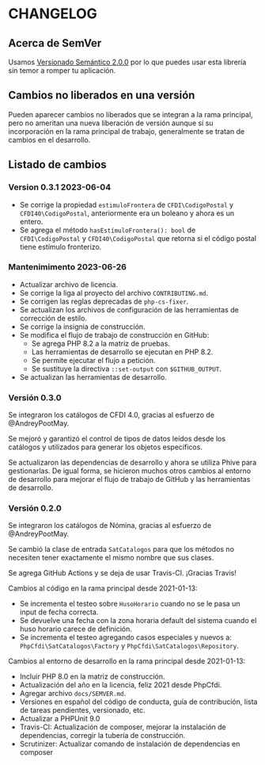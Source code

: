 # CHANGELOG

## Acerca de SemVer

Usamos [Versionado Semántico 2.0.0](SEMVER.md) por lo que puedes usar esta librería sin temor a romper tu aplicación.

## Cambios no liberados en una versión

Pueden aparecer cambios no liberados que se integran a la rama principal, pero no ameritan una nueva liberación de
versión aunque sí su incorporación en la rama principal de trabajo, generalmente se tratan de cambios en el desarrollo.

## Listado de cambios

### Version 0.3.1 2023-06-04

- Se corrige la propiedad `estimuloFrontera` de `CFDI\CodigoPostal` y `CFDI40\CodigoPostal`, 
  anteriormente era un boleano y ahora es un entero.
- Se agrega el método `hasEstímuloFrontera(): bool` de `CFDI\CodigoPostal` y `CFDI40\CodigoPostal` 
  que retorna si el código postal tiene estímulo fronterizo.

### Mantenimimento 2023-06-26

- Actualizar archivo de licencia.
- Se corrige la liga al proyecto del archivo `CONTRIBUTING.md`.
- Se corrigen las reglas deprecadas de `php-cs-fixer`.
- Se actualizan los archivos de configuración de las herramientas de corrección de estilo.
- Se corrige la insignia de construcción.
- Se modifica el flujo de trabajo de construcción en GitHub:
  - Se agrega PHP 8.2 a la matriz de pruebas.
  - Las herramientas de desarrollo se ejecutan en PHP 8.2.
  - Se permite ejecutar el flujo a petición.
  - Se sustituye la directiva `::set-output` con `$GITHUB_OUTPUT`.
- Se actualizan las herramientas de desarrollo.

### Versión 0.3.0

Se integraron los catálogos de CFDI 4.0, gracias al esfuerzo de @AndreyPootMay.

Se mejoró y garantizó el control de tipos de datos leídos desde los catálogos
y utilizados para generar los objetos específicos.

Se actualizaron las dependencias de desarrollo y ahora se utiliza Phive para gestionarlas.
De igual forma, se hicieron muchos otros cambios al entorno de desarrollo para mejorar
el flujo de trabajo de GitHub y las herramientas de desarrollo.


### Versión 0.2.0

Se integraron los catálogos de Nómina, gracias al esfuerzo de @AndreyPootMay.

Se cambió la clase de entrada `SatCatalogos` para que los métodos no necesiten tener
exactamente el mismo nombre que sus clases.

Se agrega GitHub Actions y se deja de usar Travis-CI. ¡Gracias Travis!

Cambios al código en la rama principal desde 2021-01-13:

- Se incrementa el testeo sobre `HusoHorario` cuando no se le pasa un input de fecha correcta.
- Se devuelve una fecha con la zona horaria default del sistema cuando el huso horario carece de definición.
- Se incrementa el testeo agregando casos especiales y nuevos a:
  `PhpCfdi\SatCatalogos\Factory` y `PhpCfdi\SatCatalogos\Repository`.

Cambios al entorno de desarrollo en la rama principal desde 2021-01-13:

- Incluir PHP 8.0 en la matriz de construcción.
- Actualización del año en la licencia, feliz 2021 desde PhpCfdi.
- Agregar archivo `docs/SEMVER.md`.
- Versiones en español del código de conducta, guía de contribución, lista de tareas pendientes, versionado, etc.  
- Actualizar a PHPUnit 9.0
- Travis-CI: Actualización de composer, mejorar la instalación de dependencias, corregir la tubería de construcción.
- Scrutinizer: Actualizar comando de instalación de dependencias en composer
